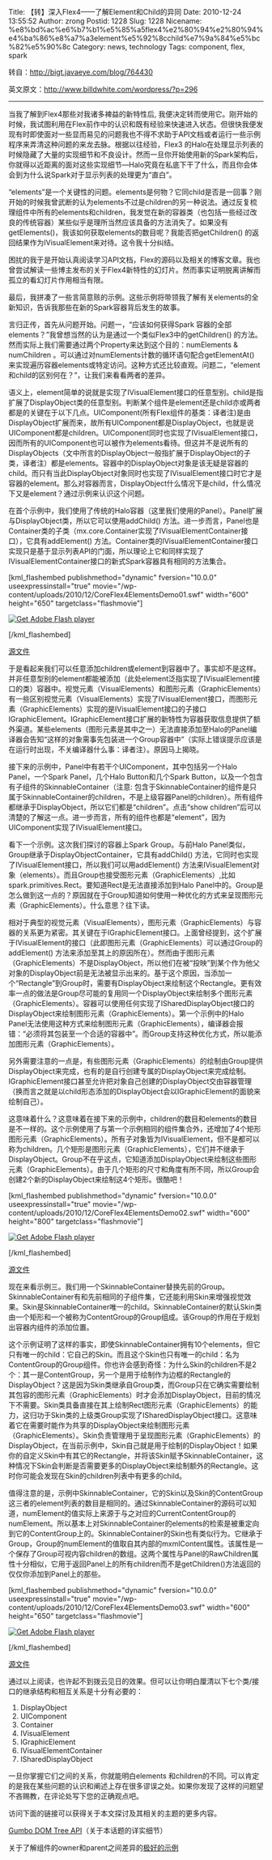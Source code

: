 Title: 【转】深入Flex4——了解Element和Child的异同
Date: 2010-12-24 13:55:52
Author: zrong
Postid: 1228
Slug: 1228
Nicename: %e8%bd%ac%e6%b7%b1%e5%85%a5flex4%e2%80%94%e2%80%94%e4%ba%86%e8%a7%a3element%e5%92%8cchild%e7%9a%84%e5%bc%82%e5%90%8c
Category: news, technology
Tags: component, flex, spark

转自：<http://bigt.javaeye.com/blog/764430>

英文原文：<http://www.billdwhite.com/wordpress/?p=296>

------------------------------------------------------------------------

当我了解到Flex4那些对我诸多裨益的新特性后,
我便决定转而使用它。刚开始的时候，我试图利用在Flex前作中的认识和既有经验来快速进入状态。但很快我便发现有时即使面对一些显而易见的问题我也不得不求助于API文档或者运行一些示例程序来弄清这种问题的来龙去脉。根据以往经验，Flex3
的Halo在处理显示列表的时候隐藏了大量的实现细节和不良设计。然而一旦你开始使用新的Spark架构后，你就得以近距离的面对这些实现细节—Halo究竟在私底下干了什么，而且你会体会到为什么说Spark对于显示列表的处理更为“直白”。

</p>
“elements”是一个关键性的问题。elements是何物？它同child是否是一回事？刚开始的时候我曾武断的认为elements不过是children的另一种说法。通过反复梳理组件中所有的elements和children，我发觉在新的容器类（也包括一些经过改良的传统容器）某些似乎是理所当然应该具备的方法消失了。如果没有getElements()，我该如何获取elements的数目呢？我能否把getChildren()
的返回结果作为IVisualElement来对待。这令我十分纠结。

困扰的我于是开始认真阅读学习API文档，Flex的源码以及相关的博客文章。我也曾尝试解读一些博主发布的关于Flex4新特性的幻灯片。然而事实证明脱离讲解而孤立的看幻灯片作用相当有限。

最后，我拼凑了一些言简意赅的示例。这些示例将带领我了解有关elements的全新知识，告诉我那些在新的Spark容器背后发生的故事。<!--more-->

言归正传，首先从问题开始。问题一，“应该如何获得Spark
容器的全部elements？”我曾想当然的认为是通过一个类似Flex3中的getChildren()
的方法。然而实际上我们需要通过两个Property来达到这个目的：numElements &
numChildren 。可以通过对numElements计数的循环语句配合getElementAt()
来实现遍历容器elements或特定访问。这种方式还比较直观。问题二，“element和child的区别何在？”，让我们来看看两者的差异。

语义上，element简单的说就是实现了IVisualElement接口的任意型别。child是指扩展了DisplayObject类的任意型别。判断某个组件是element还是child亦或两者都是的关键在于以下几点。UIComponent(所有Flex组件的基类：译者注)是由DisplayObject扩展而来，故所有UIComponent都是DisplayObject，也就是说UIComponent都是children。UIComponent同时也实现了IVisualElement接口，因而所有的UIComponent也可以被作为elements看待。但这并不是说所有的DisplayObjects（文中所言的DisplayObject一般指扩展于DisplayObject的子类，译者注）都是elements。容器中的DisplayObject对象是该无疑是容器的child。而只有当此DisplayObject对象同时也实现了IVisualElement接口时它才是容器的element。那么对容器而言，DisplayObject什么情况下是child，什么情况下又是element？通过示例来认识这个问题。

在首个示例中，我们使用了传统的Halo容器（这里我们使用的Panel）。Panel扩展与DisplayObject类，所以它可以使用addChild()
方法。进一步而言，Panel也是Container类的子类（mx.core.Container实现了IVisualElementContainer接口），它具有addElement()
方法。Container类的IVisualElementContainer接口实现只是基于显示列表API的门面，所以理论上它和同样实现了IVisualElementContainer接口的新式Spark容器具有相同的方法集合。

[kml\_flashembed publishmethod="dynamic" fversion="10.0.0"
useexpressinstall="true"
movie="/wp-content/uploads/2010/12/CoreFlex4ElementsDemo01.swf"
width="600" height="650" targetclass="flashmovie"]

[![Get Adobe Flash
player](http://www.adobe.com/images/shared/download_buttons/get_flash_player.gif)](http://adobe.com/go/getflashplayer)

[/kml\_flashembed]  

[源文件](http://www.billdwhite.com/wordpress/wp-content/demos/CoreFlex4ElementsDemo/srcview/CoreFlex4ElementsDemo01.html)

于是看起来我们可以任意添加children或element到容器中了。事实却不是这样。并非任意型别的element都能被添加（此处element泛指实现了IVisualElement接口的类）容器中。视觉元素（VisualElements）和图形元素（GraphicElements）有一些区别视觉元素（VisualElements）实现了IVisualElement接口，而图形元素（GraphicElements）实现的是IVisualElement接口的子接口IGraphicElement。IGraphicElement接口扩展的新特性为容器获取信息提供了额外渠道。某些elements（图形元素是其中之一）无法直接添加至Halo的Panel编译器会告知“这样的对象需事先包装进一个Group容器中”（实际上错误提示应该是在运行时出现，不关编译器什么事：译者注）。原因马上揭晓。

接下来的示例中，Panel中有若干个UIComponent，其中包括另一个Halo
Panel，一个Spark Panel，几个Halo Button和几个Spark
Button，以及一个包含有子组件的SkinnableContainer（注意:
包含于SkinnableContainer的组件是只属于SkinnableContainer的children，不是上级容器Panel的children）。所有组件都继承于DisplayObject，所以它们都是“children”。点击“show
children”后可以清楚的了解这一点。进一步而言，所有的组件也都是“element”，因为UIComponent实现了IVisualElement接口。

看下一个示例。这次我们探讨的容器上Spark Group。与前Halo
Panel类似，Group继承于DisplayObjectContainer，它具有addChild()
方法，它同时也实现了IVisualElement接口，所以我们可以用addElement()
方法来IVisualElement对象（elements）。而且Group也接受图形元素（GraphicElements）,比如spark.primitives.Rect。要知道Rect是无法直接添加到Halo
Panel中的。Group是怎么做到这一点的？原因就在于Group知道如何使用一种优化的方式来呈现图形元素（GraphicElements）。什么意思？往下读。

相对于典型的视觉元素（VisualElements），图形元素（GraphicElements）与容器的关系更为紧密。其关键在于IGraphicElement接口。上面曾经提到，这个扩展于IVisualElement的接口（此即图形元素（GraphicElements）可以通过Group的addElement()
方法来添加至其上的原因所在）。然而由于图形元素（GraphicElements）不是DisplayObject，所以他们在被“投映”到某个作为他父对象的DisplayObject前是无法被显示出来的。基于这个原因，当添加一个“Rectangle”到Group时，需要有DisplayObject来绘制这个Rectangle。更有效率一点的做法是Group尽可能的复用同一个DisplayObject来绘制多个图形元素（GraphicElements）。容器可以使用任何实现了ISharedDisplayObject接口的DisplayObject来绘制图形元素（GraphicElements）。第一个示例中的Halo
Panel无法使用这种方式来绘制图形元素（GraphicElements），编译器会报错：“必须将其包装至一个合适的容器中”。而Group支持这种优化方式，所以能添加图形元素（GraphicElements）。

另外需要注意的一点是，有些图形元素（GraphicElements）的绘制由Group提供DisplayObject来完成，也有的是自行创建专属的DisplayObject来完成绘制。IGraphicElement接口甚至允许把对象自己创建的DisplayObject交由容器管理（换而言之就是以child形态添加的DisplayObject会以IGraphicElement的面貌来绘制自己）。

这意味着什么？这意味着在接下来的示例中，children的数目和elements的数目是不一样的。这个示例使用了与第一个示例相同的组件集合外，还增加了4个矩形图形元素（GraphicElements）。所有子对象皆为IVisualElement，但不是都可以称为children。几个矩形是图形元素（GraphicElements），它们并不继承于DisplayObject。Group不在乎这点，它知道添加DisplayObject来绘制这些图形元素（GraphicElements）。由于几个矩形的尺寸和角度有所不同，所以Group会创建2个新的DisplayObject来绘制这4个矩形。很酷吧！

[kml\_flashembed publishmethod="dynamic" fversion="10.0.0"
useexpressinstall="true"
movie="/wp-content/uploads/2010/12/CoreFlex4ElementsDemo02.swf"
width="600" height="800" targetclass="flashmovie"]

[![Get Adobe Flash
player](http://www.adobe.com/images/shared/download_buttons/get_flash_player.gif)](http://adobe.com/go/getflashplayer)

[/kml\_flashembed]  

[源文件](http://www.billdwhite.com/wordpress/wp-content/demos/CoreFlex4ElementsDemo/srcview/CoreFlex4ElementsDemo02.html)

现在来看示例三。我们用一个SkinnableContainer替换先前的Group。SkinnableContainer有和先前相同的子组件集，它还能利用Skin来增强视觉效果。Skin是SkinnableContainer唯一的child。SkinnableContainer的默认Skin类由一个矩形和一个被称为ContentGroup的Group组成。该Group的作用在于规划出容器内组件的添加位置。

这个示例证明了这样的事实，即使SkinnableContainer拥有10个elements，但它只有唯一的child：它自己的Skin。而且这个Skin也只有唯一的child：名为ContentGroup的Group组件。你也许会感到奇怪：为什么Skin的children不是2个：其一是ContentGroup，另一个是用于绘制作为边框的Rectangle的DisplayObject？这是因为Skin类继承自Group类，而Group只在它确实需要绘制其包容的图形元素（GraphicElements）时才会添加DisplayObject，目前的情况下不需要。Skin类具备直接在其上绘制Rect图形元素（GraphicElements）的能力，这归功于Skin类的上级类Group实现了ISharedDisplayObject接口。这意味着它在需要时能作为共享的DisplayObject来绘制图形元素（GraphicElements）。Skin负责管理用于呈现图形元素（GraphicElements）的DisplayObject，在当前示例中，Skin自己就是用于绘制的DisplayObject！如果你的自定义Skin中有其它的Rectangle，并将该Skin赋予SkinnableContainer，这种情况下Skin会判断是否需要更多的DisplayObject来绘制额外的Rectangle。这时你可能会发现在Skin的children列表中有更多的child。

值得注意的是，示例中SkinnableContainer，它的Skin以及Skin的ContentGroup这三者的element列表的数目是相同的。通过SkinnableContainer的源码可以知道，numElement的值实际上来源于与之对应的CurrentContentGroup的numElement。所以基本上对SkinnableContainer的elements的检索是被重定向到它的ContentGroup上的。SkinnableContainer的Skin也有类似行为。它继承于Group，Group的numElement的值取自其内部的mxmlContent属性。该属性是一个保存了Group可视内容children的数组。这两个属性与Panel的RawChildren属性十分相似，它用于返回Panel上的所有children而不是getChildren()方法返回的仅仅你添加到Panel上的那些。

[kml\_flashembed publishmethod="dynamic" fversion="10.0.0"
useexpressinstall="true"
movie="/wp-content/uploads/2010/12/CoreFlex4ElementsDemo03.swf"
width="600" height="650" targetclass="flashmovie"]

[![Get Adobe Flash
player](http://www.adobe.com/images/shared/download_buttons/get_flash_player.gif)](http://adobe.com/go/getflashplayer)

[/kml\_flashembed]  

[源文件](http://www.billdwhite.com/wordpress/wp-content/demos/CoreFlex4ElementsDemo/srcview/CoreFlex4ElementsDemo03.html)

通过以上阅读，也许起不到拨云见日的效果。但可以让你明白厘清以下七个类/接口的继承结构和相互关系是十分有必要的：  
1. DisplayObject  
2. UIComponent  
3. Container  
4. IVisualElement  
5. IGraphicElement  
6. IVisualElementContainer  
7. ISharedDisplayObject

一旦你掌握它们之间的关系，你就能明白elements
和children的不同。可以肯定的是我在某些问题的认识和阐述上存在很多谬误之处。如果你发现了这样的问题望不吝赐教，在评论处写下您的正确观点吧。

访问下面的链接可以获得关于本文探讨及其相关的主题的更多内容。

[Gumbo DOM Tree
API](http://opensource.adobe.com/wiki/display/flexsdk/Gumbo+DOM+Tree+API)（关于本话题的详实细节）  

关于了解组件的owner和parent之间差异的[极好的示例](http://flexponential.com/2009/12/08/differences-between-ivisualelement-parent-and-ivisualelement-owner/)

